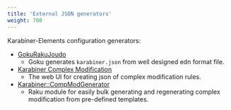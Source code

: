 ```yaml
---
title: 'External JSON generators'
weight: 700
---
```


Karabiner-Elements configuration generators:

-   [GokuRakuJoudo](https://github.com/yqrashawn/GokuRakuJoudo#usage)
    -   Goku generates `karabiner.json` from well designed edn format file.
-   [Karabiner Complex Modification](https://genesy.github.io/karabiner-complex-rules-generator/)
    -   The web UI for creating json of complex modification rules.
-   [Karabiner::CompModGenerator](https://github.com/sdondley/Karabiner-CompModGenerator)
    -   Raku module for easily bulk generating and regenerating complex modification from pre-defined templates.
